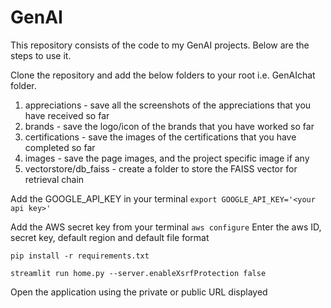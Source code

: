 # GenAI
This repository consists of the code to my GenAI projects. Below are the steps to use it.

Clone the repository and add the below folders to your root i.e. GenAIchat folder.
1. appreciations - save all the screenshots of the appreciations that you have received so far
2. brands - save the logo/icon of the brands that you have worked so far
3. certifications - save the images of the certifications that you have completed so far
4. images - save the page images, and the project specific image if any
5. vectorstore/db_faiss - create a folder to store the FAISS vector for retrieval chain

Add the GOOGLE_API_KEY in your terminal
```export GOOGLE_API_KEY='<your api key>'```

Add the AWS secret key from your terminal
```aws configure```
Enter the aws ID, secret key, default region and default file format

```pip install -r requirements.txt```

```streamlit run home.py --server.enableXsrfProtection false```

Open the application using the private or public URL displayed
